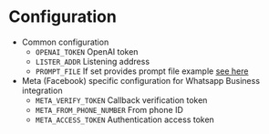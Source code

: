 Configuration
==

* Common configuration
    - `OPENAI_TOKEN` OpenAI token
    - `LISTER_ADDR` Listening address
    - `PROMPT_FILE` If set provides prompt file example [see here](prompt.md)
* Meta (Facebook) specific configuration for Whatsapp Business integration
    - `META_VERIFY_TOKEN` Callback verification token
    - `META_FROM_PHONE_NUMBER` From phone ID
    - `META_ACCESS_TOKEN` Authentication access token
